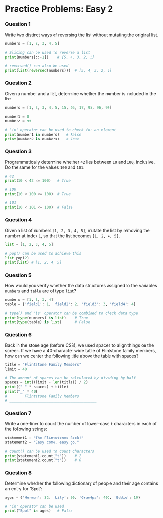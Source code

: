 # Practice Problems: Easy 2

### Question 1

Write two distinct ways of reversing the list without mutating the original list.

```python
numbers = [1, 2, 3, 4, 5]

# Slicing can be used to reverse a list
print(numbers[::-1])	# [5, 4, 3, 2, 1]

# reversed() can also be used
print(list(reversed(numbers)))	# [5, 4, 3, 2, 1]
```

### Question 2

Given a number and a list, determine whether the number is included in the list.

```python
numbers = [1, 2, 3, 4, 5, 15, 16, 17, 95, 96, 99]

number1 = 8 
number2 = 95

# 'in' operator can be used to check for an element
print(number1 in numbers)	# False
print(number2 in numbers)	# True
```

### Question 3

Programmatically  determine whether `42` lies between `10` and `100`, inclusive. Do the same for the values `100` and `101`.

```python
# 42
print(10 < 42 <= 100)	# True

# 100
print(10 < 100 <= 100)	# True

# 101
print(10 < 101 <= 100)	# False
```

### Question 4

Given a list of numbers `[1, 2, 3, 4, 5]`, mutate the list by removing the number at index `1`, so that the list becomes `[1, 2, 4, 5]`.

```python
list = [1, 2, 3, 4, 5]

# pop() can be used to achieve this
list.pop(2)
print(list)	# [1, 2, 4, 5]
```

### Question 5

How would you verify whether the data structures assigned to the variables `numbers` and `table` are of type `list`?

```python
numbers = [1, 2, 3, 4]
table = {'field1': 1, 'field2': 2, 'field3': 3, 'field4': 4}

# type() and 'is' operator can be combined to check data type
print(type(numbers) is list)	# True
print(type(table) is list)		# False
```

### Question 6

Back in the stone age (before CSS), we used spaces to align things on the screen. If we have a 40-character wide table of Flintstone family members, how can we center the following title above the table with spaces?

```python
title = "Flintstone Family Members"
limit = 40

# The amount of spaces can be calculated by dividing by half
spaces = int((limit - len(title)) / 2)
print((" " * spaces) + title)
print("_" * 40)
#        Flintstone Family Members
# ________________________________________
```

### Question 7

Write a one-liner to count the number of lower-case `t` characters in each of the following strings:

```python
statement1 = "The Flintstones Rock!"
statement2 = "Easy come, easy go."

# count() can be used to count characters
print(statement1.count("t"))	# 2
print(statement2.count("t"))	# 0
```

### Question 8

Determine whether the following dictionary of people and their age contains an entry for ‘Spot’:

```python
ages = {'Herman': 32, 'Lily': 30, 'Grandpa': 402, 'Eddie': 10}

# 'in' operator can be used
print("Spot" in ages)	# False
```

